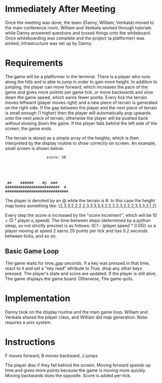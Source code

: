 # Immediately After Meeting
Once the meeting was done, the team (Danny, William, Venkata) moved to the main conference room. William and Venkata worked through tutorials while Danny answered questions and tossed things onto the whiteboard. Once whiteboarding was complete and the project (a platformer) was picked, infrastructure was set up by Danny.

# Requirements
The game will be a platformer in the terminal. There is a player who runs along the hills and is able to jump in order to gain more height. In addition to jumping, the player can move forward, which increases the pace of the game and gives more poitnts per game tick, or move backwards and slow down the game speed, which earns fewer points. Every tick the terrain moves leftward (player moves right) and a new piece of terrain is generated on the right side. If the gap between the player and the next piece of terrain is small enough (1 higher) then the player will automatically pop upwards onto the next piece of terrain, otherwise the player will be pushed back *without* slowing down the game. If the player falls behind the left side of the screen, the game ends.

The terrain is stored as a simple array of the heights, which is then interpreted by the display routine to show correctly on screen. An example, small screen is shown below:
```
                   score: 50





 ##    ######    #@  ###
#########################  # 
#############################
```

The player is denoted by an @ while the terrain is #.
In this case the height map looks something like:
[2,3,3,2,2,2,2,3,3,3,3,3,2,2,2,2,3,2,2,2,3,3,3,2,1,2]


Every step the score is increased by the "score increment", which will be 10 + (5 * player.x_speed).
The time between steps (determined by a python sleep, so not strictly precise) is as follows: (0.1 - (player.speed * 0.05)) so a player moving at speed 2 earns 20 points per tick and has 0.2 seconds between ticks, and so on.

## Basic Game Loop
The game waits for time_gap seconds.
If a key was pressed in that time, react to it and set a "key read" attribute to True, drop any other keys pressed.
The player's state and score are updated.
If the player is still alive,
The game displays the game board.
Otherwise,
The game quits.
# Implementation
Danny took on the display routine and the main game loop. William and Venkata shared the player class, and William did map generation.
Note: requires a unix system.


# Instructions
F moves forward,
B moves backward,
J jumps

The player dies if they fall behind the screen. Moving forward speeds up time and gives more points because the game is moving more quickly. Moving backwards does the opposite. Score is added per-tick.
